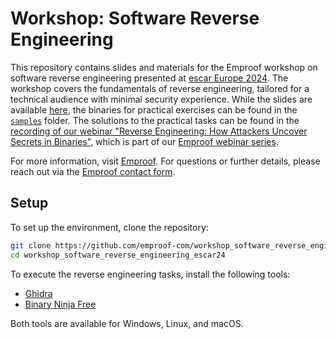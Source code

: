# Workshop: Software Reverse Engineering

This repository contains slides and materials for the Emproof workshop on software reverse engineering presented at [escar Europe 2024](https://escar.info/). The workshop covers the fundamentals of reverse engineering, tailored for a technical audience with minimal security experience. While the slides are available [here](./slides.pdf), the binaries for practical exercises can be found in the [`samples`](./samples) folder. The solutions to the practical tasks can be found in the [recording of our webinar "Reverse Engineering: How Attackers Uncover Secrets in Binaries"](https://youtu.be/jdFTziF_wco), which is part of our [Emproof webinar series](https://github.com/emproof-com/webinars).

For more information, visit [Emproof](http://emproof.com). For questions or further details, please reach out via the [Emproof contact form](https://www.emproof.com/contact/).

## Setup

To set up the environment, clone the repository:

```bash
git clone https://github.com/emproof-com/workshop_software_reverse_engineering_escar24.git
cd workshop_software_reverse_engineering_escar24
```

To execute the reverse engineering tasks, install the following tools:

* [Ghidra](https://ghidra-sre.org)
* [Binary Ninja Free](https://binary.ninja/free/)

Both tools are available for Windows, Linux, and macOS.
